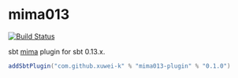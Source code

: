 # mima013

[![Build Status](https://travis-ci.org/xuwei-k/mima013.svg?branch=master)](https://travis-ci.org/xuwei-k/mima013)

sbt [mima](https://github.com/lightbend/mima) plugin for sbt 0.13.x.

```scala
addSbtPlugin("com.github.xuwei-k" % "mima013-plugin" % "0.1.0")
```
